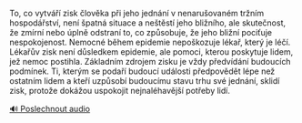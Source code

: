 
To, co vytváří zisk člověka při jeho jednání v nenarušovaném tržním hospodářství, není špatná situace a neštěstí jeho bližního, ale skutečnost, že zmírní nebo úplně odstraní to, co způsobuje, že jeho bližní pociťuje nespokojenost. Nemocné během epidemie nepoškozuje lékař, který je léčí. Lékařův zisk není důsledkem epidemie, ale pomoci, kterou poskytuje lidem, jež nemoc postihla. Základním zdrojem zisku je vždy předvídání budoucích podmínek. Ti, kterým se podaří budoucí události předpovědět lépe než ostatním lidem a kteří uzpůsobí budoucímu stavu trhu své jednání, sklidí zisk, protože dokážou uspokojit nejnaléhavější potřeby lidí.

[🔊 Poslechnout audio](/data/7-paragraphs/audio/chapter_131/para_002-To-co-vytv-zisk-lovka-pi-jeho-jednn-v-nen.mp3)
